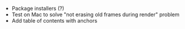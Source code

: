 - Package installers (?)   
- Test on Mac to solve "not erasing old frames during render" problem
- Add table of contents with anchors